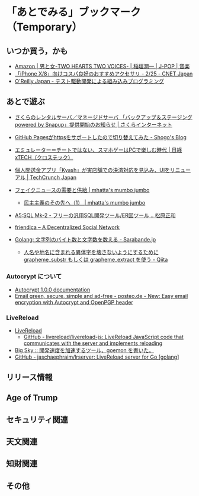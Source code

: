 # 「あとでみる」ブックマーク（Temporary）

## いつか買う，かも

- [Amazon | 男と女-TWO HEARTS TWO VOICES- | 稲垣潤一 | J-POP | 音楽](https://www.amazon.co.jp/exec/obidos/ASIN/B001G6RB7W/baldandersinf-22/)
- [「iPhone X/8」向けコスパ良好のおすすめアクセサリ - 2/25 - CNET Japan](https://japan.cnet.com/article/35112045/2/)
- [O'Reilly Japan - テスト駆動開発による組み込みプログラミング](https://www.oreilly.co.jp/books/9784873116143/)

## あとで遊ぶ

- [さくらのレンタルサーバ／マネージドサーバ 「バックアップ＆ステージング powered by Snapup」提供開始のお知らせ | さくらインターネット](https://www.sakura.ad.jp/news/sakurainfo/newsentry.php?id=1848)
- [GitHub Pagesがhttpsをサポートしたので切り替えてみた - Shogo's Blog](https://shogo82148.github.io/blog/2016/06/10/github-page-supports-https/)
- [エミュレーター＝チートではない、スマホゲーはPCで楽しむ時代 | 日経 xTECH（クロステック）](http://tech.nikkeibp.co.jp/atcl/nxt/column/18/00134/030200021/)
- [個人間送金アプリ「Kyash」が実店舗での決済対応を見込み、UIをリニューアル  |  TechCrunch Japan](http://jp.techcrunch.com/2018/03/05/kyash-renews-their-ui/)

- [フェイクニュースの需要と供給 | mhatta's mumbo jumbo](http://www.mhatta.org/wp/blog/2018/03/08/supply-and-demand-of-fakenews/)
    - [民主主義のその先へ（1） | mhatta's mumbo jumbo](http://www.mhatta.org/wp/blog/2018/03/15/beyond-democracy-1/)

- [A5:SQL Mk-2 - フリーの汎用SQL開発ツール/ER図ツール .. 松原正和](https://a5m2.mmatsubara.com/)
- [friendica – A Decentralized Social Network](https://friendi.ca/)

- [Golang: 文字列のバイト数と文字数を数える - Sarabande.jp](http://blog.sarabande.jp/post/61104546593)
    - [人名や地名に含まれる異体字を壊さないようにするために grapheme_substr もしくは grapheme_extract を使う -  Qiita](https://qiita.com/masakielastic/items/cb3a9ebd7a03a01c0709)

### Autocrypt について

- [Autocrypt 1.0.0 documentation](https://autocrypt.org/)
- [Email green, secure, simple and ad-free - posteo.de - New: Easy email encryption with Autocrypt and OpenPGP header](https://posteo.de/en/blog/new-easy-email-encryption-with-autocrypt-and-openpgp-header)

### LiveReload

- [LiveReload](http://livereload.com/)
    - [GitHub - livereload/livereload-js: LiveReload JavaScript code that communicates with the server and implements reloading](https://github.com/livereload/livereload-js)
- [Big Sky :: 開発速度を加速するツール、goemon を書いた。](https://mattn.kaoriya.net/software/lang/go/20150223224545.htm)
- [GitHub - jaschaephraim/lrserver: LiveReload server for Go [golang]](https://github.com/jaschaephraim/lrserver)


## リリース情報


## Age of Trump


## セキュリティ関連


## 天文関連


## 知財関連


## その他


<!-- eof -->
